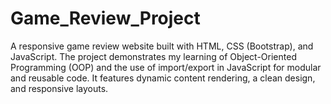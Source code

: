 # Game_Review_Project
A responsive game review website built with HTML, CSS (Bootstrap), and JavaScript. The project demonstrates my learning of Object-Oriented Programming (OOP) and the use of import/export in JavaScript for modular and reusable code. It features dynamic content rendering, a clean design, and responsive layouts.
